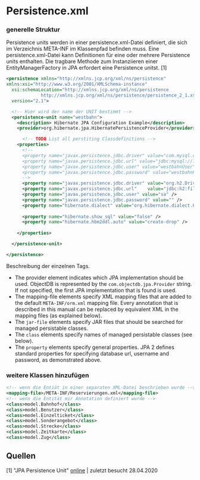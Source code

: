 # Persistence.xml

### generelle Struktur

Persistence units werden in einer persistence.xml-Datei definiert, die sich im Verzeichnis META-INF im Klassenpfad befinden muss. Eine persistence.xml-Datei kann Definitionen für eine oder mehrere Persistence units enthalten. Die tragbare Methode zum Instanziieren einer EntityManagerFactory in JPA erfordert eine Persistence unitst. [1]

```xml
<persistence xmlns="http://xmlns.jcp.org/xml/ns/persistence" 
xmlns:xsi="http://www.w3.org/2001/XMLSchema-instance"
  xsi:schemaLocation="http://xmlns.jcp.org/xml/ns/persistence
             http://xmlns.jcp.org/xml/ns/persistence/persistence_2_1.xsd"
  version="2.1">

  <!-- Hier wird der name der UNIT bestimmt -->
  <persistence-unit name="westbahn">
    <description> Hibernate JPA Configuration Example</description>
    <provider>org.hibernate.jpa.HibernatePersistenceProvider</provider>

      <!-- TODO List all perstiting Classdefinitions -->
    <properties>
      <!--
      <property name="javax.persistence.jdbc.driver" value="com.mysql.cj.jdbc.Driver" />
      <property name="javax.persistence.jdbc.url" value="jdbc:mysql://localhost:3306/westbahn?serverTimezone=UTC" />
      <property name="javax.persistence.jdbc.user" value="westbahnUser" />
      <property name="javax.persistence.jdbc.password" value="westbahnPassword" />
      -->    
      <property name="javax.persistence.jdbc.driver" value="org.h2.Driver" />
      <property name="javax.persistence.jdbc.url"    value="jdbc:h2:file:./db/testing" />
      <property name="javax.persistence.jdbc.user" value="sa" />
      <property name="javax.persistence.jdbc.password" value="" />
      <property name="hibernate.dialect" value="org.hibernate.dialect.H2Dialect"/>
  
      <property name="hibernate.show_sql" value="false" />
      <property name="hibernate.hbm2ddl.auto" value="create-drop" />
    
    </properties>

  </persistence-unit>

</persistence>
```

Beschreibung der einzelnen Tags.

- The provider element indicates which JPA implementation should be used. ObjectDB is represented by the `com.objectdb.jpa.Provider` string. If not specified, the first JPA implementation that is found is used.
- The mapping-file elements specify XML mapping files that are added to the default `META-INF/orm.xml` mapping file. Every annotation that is described in this manual can be replaced by equivalent XML in the mapping files (as explained below).
- The `jar-file` elements specify JAR files that should be searched for managed persistable classes.
- The `class` elements specify names of managed persistable classes (see below).
- The `property` elements specify general properties. JPA 2 defines standard properties for specifying database url, username and password, as demonstrated above.

### weitere Klassen hinzufügen

```xml
<!-- wenn die Entiät in einer separaten XML-Datei beschrieben wurde -->
<mapping-file>/META-INF/Reservierungen.xml</mapping-file>
<!-- wenn die Entität mir Annotation definiert wurde -->
<class>model.Bahnhof</class>
<class>model.Benutzer</class>
<class>model.Einzelticket</class>
<class>model.Sonderangebot</class>
<class>model.Strecke</class>
<class>model.Zeitkarte</class>
<class>model.Zug</class>
```

## Quellen

[1] "JPA Persistence Unit" [online](https://www.objectdb.com/java/jpa/entity/persistence-unit#persistence.xml) | zuletzt besucht 28.04.2020

